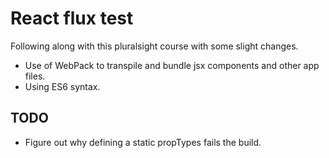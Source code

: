 # React flux test

Following along with this pluralsight course with some slight changes.

* Use of WebPack to transpile and bundle jsx components and other app files.
* Using ES6 syntax.

## TODO

* Figure out why defining a static propTypes fails the build.
